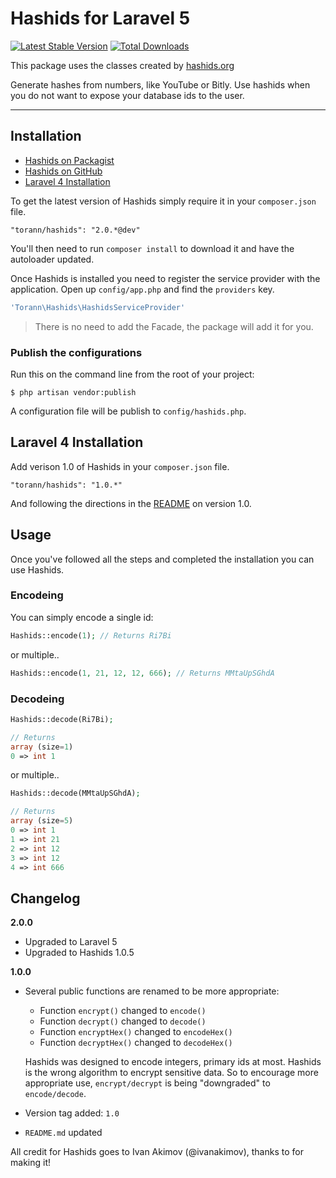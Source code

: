 # Hashids for Laravel 5

[![Latest Stable Version](https://poser.pugx.org/torann/hashids/v/stable.png)](https://packagist.org/packages/torann/hashids) [![Total Downloads](https://poser.pugx.org/torann/hashids/downloads.png)](https://packagist.org/packages/torann/hashids)

This package uses the classes created by [hashids.org](http://www.hashids.org/ "http://www.hashids.org/")

Generate hashes from numbers, like YouTube or Bitly. Use hashids when you do not want to expose your database ids to the user.

----------

## Installation

- [Hashids on Packagist](https://packagist.org/packages/torann/hashids)
- [Hashids on GitHub](https://github.com/torann/laravel-hashids)
- [Laravel 4 Installation](#user-content-laravel-4-installation)

To get the latest version of Hashids simply require it in your `composer.json` file.

~~~
"torann/hashids": "2.0.*@dev"
~~~

You'll then need to run `composer install` to download it and have the autoloader updated.

Once Hashids is installed you need to register the service provider with the application. Open up `config/app.php` and find the `providers` key.


```php
'Torann\Hashids\HashidsServiceProvider'
```

> There is no need to add the Facade, the package will add it for you.


### Publish the configurations

Run this on the command line from the root of your project:

~~~
$ php artisan vendor:publish
~~~

A configuration file will be publish to `config/hashids.php`.


## Laravel 4 Installation

Add verison 1.0 of Hashids in your `composer.json` file.

~~~
"torann/hashids": "1.0.*"
~~~

And following the directions in the [README](https://github.com/Torann/laravel-hashids/tree/1.0.0) on version 1.0.

## Usage

Once you've followed all the steps and completed the installation you can use Hashids.

### Encodeing

You can simply encode a single id:

```php
Hashids::encode(1); // Returns Ri7Bi
```

or multiple..

```php
Hashids::encode(1, 21, 12, 12, 666); // Returns MMtaUpSGhdA
```

### Decodeing

```php
Hashids::decode(Ri7Bi);

// Returns
array (size=1)
0 => int 1
```

or multiple..

```php
Hashids::decode(MMtaUpSGhdA);

// Returns
array (size=5)
0 => int 1
1 => int 21
2 => int 12
3 => int 12
4 => int 666
```

## Changelog

**2.0.0**

- Upgraded to Laravel 5
- Upgraded to Hashids 1.0.5

**1.0.0**

- Several public functions are renamed to be more appropriate:
	- Function `encrypt()` changed to `encode()`
	- Function `decrypt()` changed to `decode()`
	- Function `encryptHex()` changed to `encodeHex()`
	- Function `decryptHex()` changed to `decodeHex()`

	Hashids was designed to encode integers, primary ids at most. Hashids is the wrong algorithm to encrypt sensitive data. So to encourage more appropriate use, `encrypt/decrypt` is being "downgraded" to `encode/decode`.

- Version tag added: `1.0`
- `README.md` updated


All credit for Hashids goes to Ivan Akimov (@ivanakimov), thanks to for making it!
